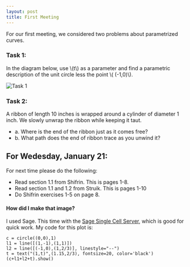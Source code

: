 ```yaml
---
layout: post
title: First Meeting
---
```


For our first meeting, we considered two problems about parametrized curves.

### Task 1:

In the diagram below, use \\(t\\) as a parameter and find a parametric description
of the unit circle less the point \\( (-1,0)\\).

![Task 1]({{site.baseurl}}/images/task1.png)

### Task 2:

A ribbon of length 10 inches is wrapped around a cylinder of diameter 1 inch. We
slowly unwrap the ribbon while keeping it taut.

* a. Where is the end of the ribbon just as it comes free?
* b. What path does the end of ribbon trace as you unwind it?


## For Wedesday, January 21:

For next time please do the following:

+ Read section 1.1 from Shifrin. This is pages 1-8.
+ Read section 1.1 and 1.2 from Struik. This is pages 1-10
+ Do Shifrin exercises 1-5 on page 8.


#### How did I make that image?

I used Sage. This time with the [Sage Single Cell Server](http://sagecell.sagemath.org/),
which is good for quick work. My code for this plot is:

    c = circle((0,0),1)
    l1 = line([(1,-1),(1,1)])
    l2 = line([(-1,0),(1,2/3)], linestyle="--")
    t = text("(1,t)",(1.15,2/3), fontsize=20, color='black')
    (c+l1+l2+t).show()
